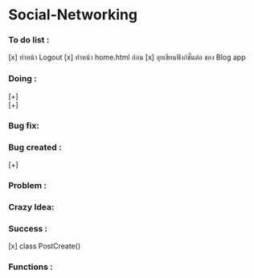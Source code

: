 # Social-Networking

### To do list :
[x] ทำหน้า Logout
[x] ทำหน้า home.html ก่อน
[x] ลุยเขียนฟังก์ชั่นต่อ ของ Blog app  <br>

### Doing :
[+] <br>
[+] <br>

### Bug fix:

### Bug created :
[+]
### Problem :

### Crazy Idea:
### Success :
[x] class PostCreate()
### Functions :
